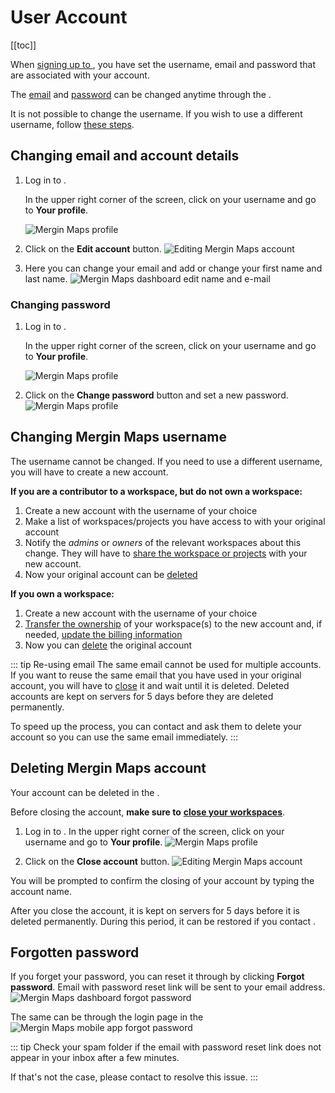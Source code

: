 # User Account
[[toc]]

When [signing up to <MainPlatformName />](../../setup/sign-up-to-mergin-maps/), you have set the username, email and password that are associated with your account. 

The [email](#changing-email-and-account-details) and [password](#changing-password) can be changed anytime through the <DashboardShortLink />.

It is not possible to change the username. If you wish to use a different username, follow [these steps](#changing-mergin-maps-username).

## Changing email and account details

1. Log in to <AppDomainNameLink />. 

   In the upper right corner of the screen, click on your username and go to **Your profile**.
   
   ![Mergin Maps profile](../dashboard/mergin-maps-dashboard-profile.jpg "Mergin Maps profile")
   
2. Click on the **Edit account** button.
   ![Editing Mergin Maps account](./dashboard-edit-account.jpg "Editing Mergin Maps account")

3. Here you can change your email and add or change your first name and last name. 
   ![Mergin Maps dashboard edit name and e-mail](./dashboard-edit-email.jpg "Mergin Maps dashboard edit name and e-mail")

### Changing password

1. Log in to <AppDomainNameLink />. 

   In the upper right corner of the screen, click on your username and go to **Your profile**.
   
   ![Mergin Maps profile](../dashboard/mergin-maps-dashboard-profile.jpg "Mergin Maps profile")
   
2. Click on the **Change password** button and set a new password.
   ![Mergin Maps profile](./dashboard-change-password.jpg "Mergin Maps profile")


## Changing Mergin Maps username

The username cannot be changed. If you need to use a different username, you will have to create a new account.

**If you are a contributor to a workspace, but do not own a workspace:**
1. Create a new <MainPlatformName /> account with the username of your choice
2. Make a list of workspaces/projects you have access to with your original account
3. Notify the *admins* or *owners* of the relevant workspaces about this change.
   They will have to [share the workspace or projects](../project-advanced/#share-projects-and-manage-user-access) with your new account.
4. Now your original account can be [deleted](#deleting-mergin-maps-account)

**If you own a workspace:**
1. Create a new <MainPlatformName /> account with the username of your choice
2. [Transfer the ownership](../permissions/#how-to-transfer-ownership-of-a-workspace) of your workspace(s) to the new account and, if needed, [update the billing information](../subscriptions/#billing-information-and-payment-method)
3. Now you can [delete](#deleting-mergin-maps-account) the original account

::: tip Re-using email
The same email cannot be used for multiple accounts. If you want to reuse the same email that you have used in your original account, you will have to [close](#deleting-mergin-maps-account) it and wait until it is deleted. Deleted accounts are kept on <MainPlatformName /> servers for 5 days before they are deleted permanently.

To speed up the process, you can contact <MerginMapsEmail id="support" /> and ask them to delete your account so you can use the same email immediately.
:::


## Deleting Mergin Maps account
Your <MainPlatformNameLink /> account can be deleted in the <DashboardShortLink />.

Before closing the account, **make sure to** [**close your workspaces**](../../manage/workspaces/#how-to-delete-a-workspace). 

1. Log in to <AppDomainNameLink />. In the upper right corner of the screen, click on your username and go to **Your profile**.
   ![Mergin Maps profile](../dashboard/mergin-maps-dashboard-profile.jpg "Mergin Maps profile")
   
2. Click on the **Close account** button.
   ![Editing Mergin Maps account](./dashboard-close-account.jpg "Editing Mergin Maps account")

You will be prompted to confirm the closing of your account by typing the account name. 

After you close the account, it is kept on <MainPlatformNameLink /> servers for 5 days before it is deleted permanently. During this period, it can be restored if you contact <MerginMapsEmail id="support" />.

## Forgotten password
If you forget your password, you can reset it through <AppDomainNameLink /> by clicking **Forgot password**. Email with password reset link will be sent to your email address.
![Mergin Maps dashboard forgot password](./dashboard-forgot-password.jpg "Mergin Maps dashboard forgot password")

The same can be through the login page in the <MobileAppNameShort />
![Mergin Maps mobile app forgot password](./mobile-app-forgot-password.jpg "Mergin Maps mobile app forgot password")

::: tip
Check your spam folder if the email with password reset link does not appear in your inbox after a few minutes. 

If that's not the case, please contact <MerginMapsEmail id="support" /> to resolve this issue.
:::
   

